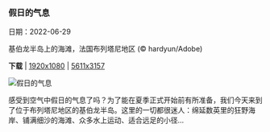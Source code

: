 ### 假日的气息

日期：2022-06-29

基伯龙半岛上的海滩，法国布列塔尼地区 (© hardyun/Adobe)

**下载**  |  [1920x1080](https://cn.bing.com/th?id=OHR.CoteSauvage_ZH-CN9967984163_1920x1080.jpg)  |  [5611x3157](https://cn.bing.com/th?id=OHR.CoteSauvage_ZH-CN9967984163_UHD.jpg)

![假日的气息](https://cn.bing.com/th?id=OHR.CoteSauvage_ZH-CN9967984163_1920x1080.jpg "基伯龙半岛上的海滩，法国布列塔尼地区 (© hardyun/Adobe)")

感受到空气中假日的气息了吗？为了能在夏季正式开始前有所准备，我们今天来到了位于布列塔尼地区的基伯龙半岛。这里的一切都很迷人：绵延数英里的狂野海岸、铺满细沙的海滩、众多水上运动、适合远足的小径…
